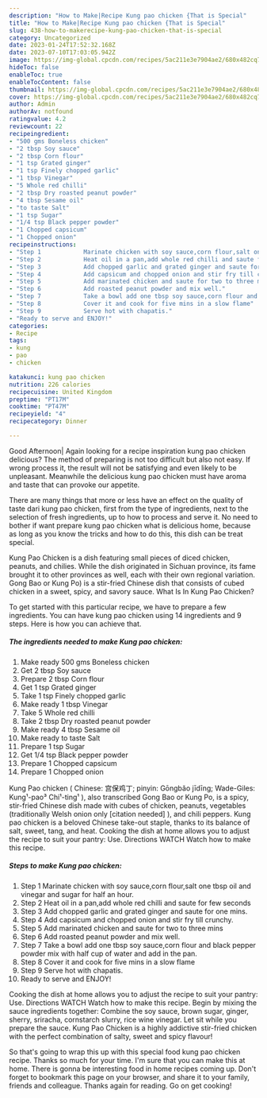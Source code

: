 ```yaml
---
description: "How to Make|Recipe Kung pao chicken {That is Special"
title: "How to Make|Recipe Kung pao chicken {That is Special"
slug: 438-how-to-makerecipe-kung-pao-chicken-that-is-special
category: Uncategorized
date: 2023-01-24T17:52:32.168Z
date: 2023-07-10T17:03:05.942Z
image: https://img-global.cpcdn.com/recipes/5ac211e3e7904ae2/680x482cq70/kung-pao-chicken-recipe-main-photo.jpg
hideToc: false
enableToc: true
enableTocContent: false
thumbnail: https://img-global.cpcdn.com/recipes/5ac211e3e7904ae2/680x482cq70/kung-pao-chicken-recipe-main-photo.jpg
cover: https://img-global.cpcdn.com/recipes/5ac211e3e7904ae2/680x482cq70/kung-pao-chicken-recipe-main-photo.jpg
author: Admin
authorAv: notfound
ratingvalue: 4.2
reviewcount: 22
recipeingredient:
- "500 gms Boneless chicken"
- "2 tbsp Soy sauce"
- "2 tbsp Corn flour"
- "1 tsp Grated ginger"
- "1 tsp Finely chopped garlic"
- "1 tbsp Vinegar"
- "5 Whole red chilli"
- "2 tbsp Dry roasted peanut powder"
- "4 tbsp Sesame oil"
- "to taste Salt"
- "1 tsp Sugar"
- "1/4 tsp Black pepper powder"
- "1 Chopped capsicum"
- "1 Chopped onion"
recipeinstructions:
- "Step 1            Marinate chicken with soy sauce,corn flour,salt one tbsp oil and vinegar and sugar for half an hour."
- "Step 2            Heat oil in a pan,add whole red chilli and saute for few seconds"
- "Step 3            Add chopped garlic and grated ginger and saute for one mins."
- "Step 4            Add capsicum and chopped onion and stir fry till crunchy."
- "Step 5            Add marinated chicken and saute for two to three mins"
- "Step 6            Add roasted peanut powder and mix well."
- "Step 7            Take a bowl add one tbsp soy sauce,corn flour and black pepper powder mix with half cup of water and add in the pan."
- "Step 8            Cover it and cook for five mins in a slow flame"
- "Step 9            Serve hot with chapatis."
- "Ready to serve and ENJOY!"
categories:
- Recipe
tags:
- kung
- pao
- chicken

katakunci: kung pao chicken 
nutrition: 226 calories
recipecuisine: United Kingdom
preptime: "PT17M"
cooktime: "PT47M"
recipeyield: "4"
recipecategory: Dinner

---
```



Good Afternoon| Again looking for a recipe inspiration kung pao chicken delicious? The method of preparing is not too difficult but also not easy. If wrong process it, the result will not be satisfying and even likely to be unpleasant. Meanwhile the delicious kung pao chicken must have aroma and taste that can provoke our appetite.






There are many things that more or less have an effect on the quality of taste dari kung pao chicken, first from the type of ingredients, next to the selection of fresh ingredients, up to how to process and serve it. No need to bother if want prepare kung pao chicken what is delicious home, because as long as you know the tricks and how to do this, this dish can be treat  special.


Kung Pao Chicken is a dish featuring small pieces of diced chicken, peanuts, and chilies. While the dish originated in Sichuan province, its fame brought it to other provinces as well, each with their own regional variation. Gong Bao or Kung Po) is a stir-fried Chinese dish that consists of cubed chicken in a sweet, spicy, and savory sauce. What Is In Kung Pao Chicken?


To get started with this particular recipe, we have to prepare a few ingredients. You can have kung pao chicken using 14 ingredients and 9 steps. Here is how you can achieve that.

<!--inarticleads1-->

##### The ingredients needed to make Kung pao chicken:

1. Make ready 500 gms Boneless chicken
1. Get 2 tbsp Soy sauce
1. Prepare 2 tbsp Corn flour
1. Get 1 tsp Grated ginger
1. Take 1 tsp Finely chopped garlic
1. Make ready 1 tbsp Vinegar
1. Take 5 Whole red chilli
1. Take 2 tbsp Dry roasted peanut powder
1. Make ready 4 tbsp Sesame oil
1. Make ready to taste Salt
1. Prepare 1 tsp Sugar
1. Get 1/4 tsp Black pepper powder
1. Prepare 1 Chopped capsicum
1. Prepare 1 Chopped onion


Kung Pao chicken ( Chinese: 宫保鸡丁; pinyin: Gōngbǎo jīdīng; Wade-Giles: Kung¹-pao³ Chi¹-ting¹ ), also transcribed Gong Bao or Kung Po, is a spicy, stir-fried Chinese dish made with cubes of chicken, peanuts, vegetables (traditionally Welsh onion only [citation needed] ), and chili peppers. Kung pao chicken is a beloved Chinese take-out staple, thanks to its balance of salt, sweet, tang, and heat. Cooking the dish at home allows you to adjust the recipe to suit your pantry: Use. Directions WATCH Watch how to make this recipe. 

<!--inarticleads2-->

##### Steps to make Kung pao chicken:

1. Step 1            Marinate chicken with soy sauce,corn flour,salt one tbsp oil and vinegar and sugar for half an hour.
1. Step 2            Heat oil in a pan,add whole red chilli and saute for few seconds
1. Step 3            Add chopped garlic and grated ginger and saute for one mins.
1. Step 4            Add capsicum and chopped onion and stir fry till crunchy.
1. Step 5            Add marinated chicken and saute for two to three mins
1. Step 6            Add roasted peanut powder and mix well.
1. Step 7            Take a bowl add one tbsp soy sauce,corn flour and black pepper powder mix with half cup of water and add in the pan.
1. Step 8            Cover it and cook for five mins in a slow flame
1. Step 9            Serve hot with chapatis.
1. Ready to serve and ENJOY!

Cooking the dish at home allows you to adjust the recipe to suit your pantry: Use. Directions WATCH Watch how to make this recipe. Begin by mixing the sauce ingredients together: Combine the soy sauce, brown sugar, ginger, sherry, sriracha, cornstarch slurry, rice wine vinegar. Let sit while you prepare the sauce. Kung Pao Chicken is a highly addictive stir-fried chicken with the perfect combination of salty, sweet and spicy flavour! 

So that's going to wrap this up with this special food kung pao chicken recipe. Thanks so much for your time. I'm sure that you can make this at home. There is gonna be interesting food in home recipes coming up. Don't forget to bookmark this page on your browser, and share it to your family, friends and colleague. Thanks again for reading. Go on get cooking!
